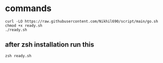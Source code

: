 # commands
```
curl -LO https://raw.githubusercontent.com/Nikhil690/script/main/go.sh
chmod +x ready.sh
./ready.sh
```
## after zsh installation run this
```
zsh ready.sh
```

